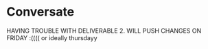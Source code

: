 # Conversate
HAVING TROUBLE WITH DELIVERABLE 2. WILL PUSH CHANGES ON FRIDAY :(((( or ideally thursdayy
